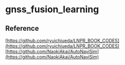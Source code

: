 # gnss_fusion_learning

## Reference  
[https://github.com/ryuichiueda/LNPR_BOOK_CODES](https://github.com/ryuichiueda/LNPR_BOOK_CODES)
[https://github.com/NaokiAkai/AutoNaviSim](https://github.com/NaokiAkai/AutoNaviSim)